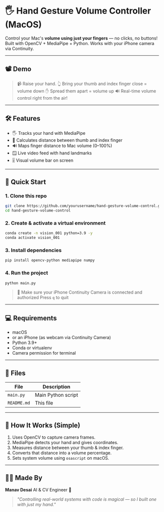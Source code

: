 # 🖐️ Hand Gesture Volume Controller (MacOS)

Control your Mac's **volume using just your fingers** — no clicks, no buttons!
Built with OpenCV + MediaPipe + Python. Works with your iPhone camera via Continuity.

---

## 📽️ Demo

> 📹 Raise your hand.
> 👆 Bring your thumb and index finger close = volume down
> ✋ Spread them apart = volume up
> 🔊 Real-time volume control right from the air!

---

## 🛠️ Features

* 🖐️ Tracks your hand with MediaPipe
* 📏 Calculates distance between thumb and index finger
* 🔊 Maps finger distance to Mac volume (0–100%)
* 🪟 Live video feed with hand landmarks
* 🎚️ Visual volume bar on screen

---

## 🚀 Quick Start

### 1. Clone this repo

```bash
git clone https://github.com/yourusername/hand-gesture-volume-control.git
cd hand-gesture-volume-control
```

### 2. Create & activate a virtual environment

```bash
conda create -n vision_001 python=3.9 -y
conda activate vision_001
```

### 3. Install dependencies

```bash
pip install opencv-python mediapipe numpy
```

### 4. Run the project

```bash
python main.py
```

> 📱 Make sure your iPhone Continuity Camera is connected and authorized
> Press `q` to quit

---

## 💻 Requirements

* macOS
* or an iPhone (as webcam via Continuity Camera)
* Python 3.9+
* Conda or virtualenv
* Camera permission for terminal

---

## 📂 Files

| File        | Description        |
| ----------- | ------------------ |
| `main.py`   | Main Python script |
| `README.md` | This file          |

---

## 🧠 How It Works (Simple)

1. Uses OpenCV to capture camera frames.
2. MediaPipe detects your hand and gives coordinates.
3. Measures distance between your thumb & index finger.
4. Converts that distance into a volume percentage.
5. Sets system volume using `osascript` on macOS.

---

## 🙋‍♂️ Made By

**Manav Desai**
AI & CV Engineer 🚀

> *"Controlling real-world systems with code is magical — so I built one with just my hand."*

